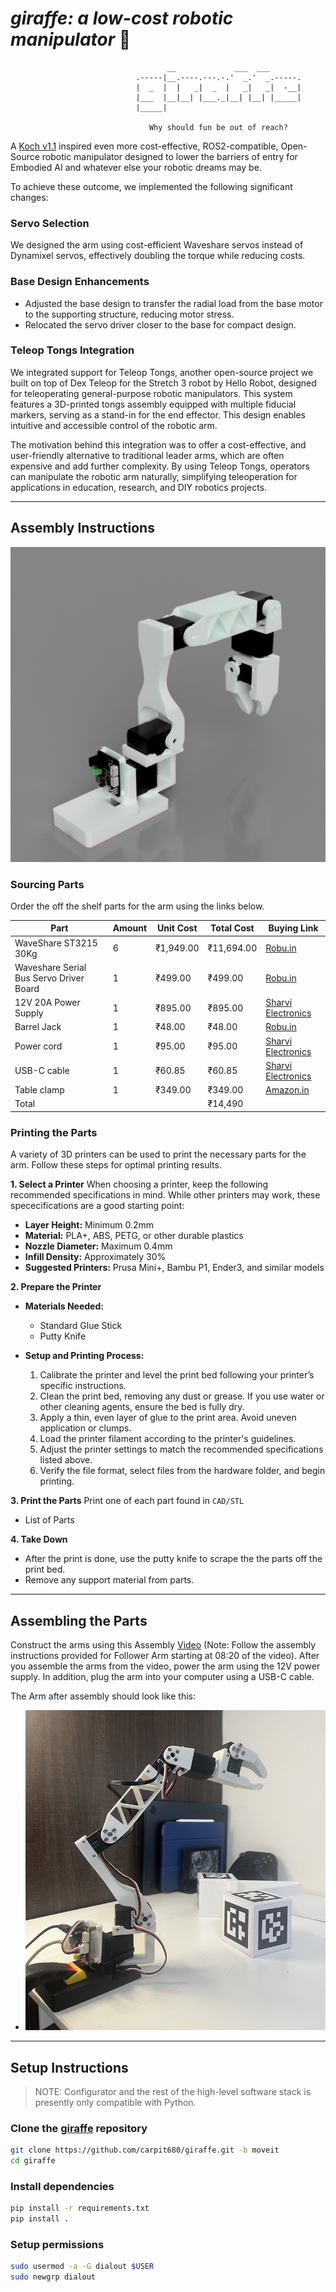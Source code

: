 # _giraffe: a low-cost robotic manipulator_ 🦒

``` text
                                   __             ___  ___       
                            .-----|__.----.---.-.'  _.'  _.-----.
                            |  _  |  |   _|  _  |   _|   _|  -__|
                            |___  |__|__| |___._|__| |__| |_____|
                            |_____|

                               Why should fun be out of reach?
```

A [Koch v1.1](https://github.com/jess-moss/koch-v1-1) inspired even more cost-effective, ROS2-compatible, Open-Source robotic manipulator designed to lower the barriers of entry for Embodied AI and whatever else your robotic dreams may be.

To achieve these outcome, we implemented the following significant changes:

### **Servo Selection**  
We designed the arm using cost-efficient Waveshare servos instead of Dynamixel servos, effectively doubling the torque while reducing costs.  

### **Base Design Enhancements**  
- Adjusted the base design to transfer the radial load from the base motor to the supporting structure, reducing motor stress.  
- Relocated the servo driver closer to the base for compact design.

### **Teleop Tongs Integration**  
We integrated support for Teleop Tongs, another open-source project we built on top of Dex Teleop for the Stretch 3 robot by Hello Robot, designed for teleoperating general-purpose robotic manipulators. This system features a 3D-printed tongs assembly equipped with multiple fiducial markers, serving as a stand-in for the end effector. This design enables intuitive and accessible control of the robotic arm.

The motivation behind this integration was to offer a cost-effective, and user-friendly alternative to traditional leader arms, which are often expensive and add further complexity. By using Teleop Tongs, operators can manipulate the robotic arm naturally, simplifying teleoperation for applications in education, research, and DIY robotics projects. 

---

## Assembly Instructions

![Image of Giraffe Rendered](assets/render.png)

### Sourcing Parts

Order the off the shelf parts for the arm using the links below.

| Part | Amount | Unit Cost | Total Cost | Buying Link |
| ---- | ------ | --------- | ---------- | ----------- |
| WaveShare ST3215 30Kg   | 6      | ₹1,949.00  | ₹11,694.00  | [Robu.in](https://robu.in/product/waveshare-30kg-serial-bus-servo/) |
| Waveshare Serial Bus Servo Driver Board          | 1      | ₹499.00    | ₹499.00     | [Robu.in](https://robu.in/product/waveshare-serial-bus-servo-driver-board-integrates-servo-power-supply-and-control-circuit-applicable-for-st-sc-series-serial-bus-servos/) |
| 12V 20A Power Supply               | 1      | ₹895.00    | ₹895.00     | [Sharvi Electronics](https://sharvielectronics.com/product/12v-20a-smps-240w-dc-metal-power-supply-non-water-proof/) |
| Barrel Jack            | 1      | ₹48.00     | ₹48.00      | [Robu.in](https://robu.in/product/90-degree-dc-5-52-1-wire/?gad_source=1&gclid=CjwKCAiA6t-6BhA3EiwAltRFGNNYxj1vEJeKhvtbnl8pWDtIrHhBP-588FWfVt-4cpQKjADzB8ReXRoC6OgQAvD_BwE) |
| Power cord             | 1      | ₹95.00     | ₹95.00      | [Sharvi Electronics](https://sharvielectronics.com/product/3pin-250vac-6a-power-cord-with-open-ended-cable-1-8-meter/) |
| USB-C cable            | 1      | ₹60.85     | ₹60.85      | [Sharvi Electronics](https://sharvielectronics.com/product/usb-2-0-a-type-male-usb-to-c-type-male-usb-cable-white-1-meter/) |
| Table clamp            | 1      | ₹349.00    | ₹349.00     | [Amazon.in](https://www.amazon.in/Homdum%C2%AE-Heavy-Clamp-Clamping-Pieces/dp/B081JYTMMG/ref=sr_1_32?crid=QS1GUQTHCIA4&dib=eyJ2IjoiMSJ9.Y6mMQKO3pYbkI5fuZZzRhmnaPEBkYUkfOdl_Uj2xmTahB1NzMLIqDi11tQEZsaF1AxDV1ndeI3h8bgnuV-SC9BiiFRj-ue_9jcyv4AsPg8YFZYe88-nm9JJ-UuEi7mFuk_8BUDldMJHKtgjKadYxvK3mqiltsGnM-1lkpJP6EmLklcT_r5J6PWWOvkh3a61a820TLtVkROcI2NKFt01PPFNt-EFB345zzs7uvYM434AFK9pRAve6-BtV_NEjXxhXwu4jVUDtNKTafPm8gwMow4hQDV2vYJ3KfqIFEPE8McGscfs-zgWCnpzyl6Dw0D1JuSiDTOfO9F1zKRaEgtLh-O48MckMmsgBaoCpQPOQqy0NKi6T0F4Wchb-x0TGvVZlh8rBH70Wz2G03owy2XS0XfroLHMvSb0RIvstaE2XQ8ID1pp8pUB0JZzPzPM_asOy.AOdTW8GzBEwdDFN3hAbqILHzc8RUdrFOTYUdAGj1WnU&dib_tag=se&keywords=table%2Bclamp&qid=1734041544&refinements=p_72%3A1318476031&rnid=1318475031&sprefix=table%2Bclamp%2Caps%2C248&sr=8-32&th=1) |
| Total |  |  | ₹14,490 | |


### Printing the Parts

A variety of 3D printers can be used to print the necessary parts for the arm. Follow these steps for optimal printing results.

**1. Select a Printer**
When choosing a printer, keep the following recommended specifications in mind. While other printers may work, these spececifications are a good starting point:

- **Layer Height:** Minimum 0.2mm  
- **Material:** PLA+, ABS, PETG, or other durable plastics  
- **Nozzle Diameter:** Maximum 0.4mm  
- **Infill Density:** Approximately 30%  
- **Suggested Printers:** Prusa Mini+, Bambu P1, Ender3, and similar models

**2. Prepare the Printer**

- **Materials Needed:**
   - Standard Glue Stick  
   - Putty Knife  

- **Setup and Printing Process:**
   1. Calibrate the printer and level the print bed following your printer’s specific instructions.
   2. Clean the print bed, removing any dust or grease. If you use water or other cleaning agents, ensure the bed is fully dry.
   3. Apply a thin, even layer of glue to the print area. Avoid uneven application or clumps.
   4. Load the printer filament according to the printer's guidelines.
   5. Adjust the printer settings to match the recommended specifications listed above.
   6. Verify the file format, select files from the hardware folder, and begin printing.


**3. Print the Parts** Print one of each part found in `CAD/STL`
   - List of Parts

**4. Take Down**
- After the print is done, use the putty knife to scrape the the parts off the print bed.
- Remove any support material from parts.

---

## Assembling the Parts

Construct the arms using this Assembly [Video](https://www.youtube.com/watch?v=8nQIg9BwwTk&=8m20s) (Note: Follow the assembly instructions provided for Follower Arm starting at 08:20 of the video). After you assemble the arms from the video, power the arm using the 12V power supply. In addition, plug the arm into your computer using a USB-C cable.

The Arm after assembly should look like this:
- ![Image of Giraffe](assets/giraffe.png)

---

## Setup Instructions

> NOTE: Configurator and the rest of the high-level software stack is presently only compatible with Python.  

### Clone the [giraffe](https://github.com/carpit680/giraffe) repository

``` bash
git clone https://github.com/carpit680/giraffe.git -b moveit
cd giraffe
```

### Install dependencies

```bash
pip install -r requirements.txt
pip install .
```

### Setup permissions

```bash
sudo usermod -a -G dialout $USER
sudo newgrp dialout
```